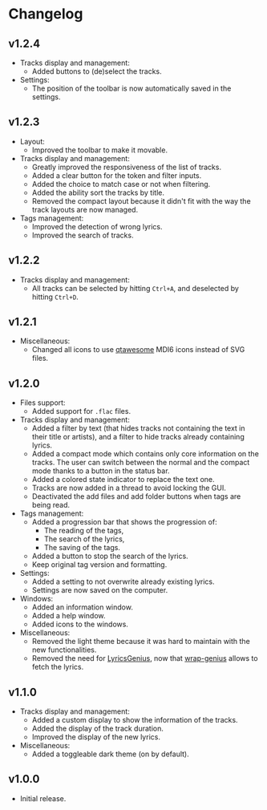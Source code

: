 # Changelog

## v1.2.4

- Tracks display and management:
  - Added buttons to (de)select the tracks.
- Settings:
    - The position of the toolbar is now automatically saved in the settings.

## v1.2.3

- Layout:
    - Improved the toolbar to make it movable.
- Tracks display and management:
    - Greatly improved the responsiveness of the list of tracks.
    - Added a clear button for the token and filter inputs.
    - Added the choice to match case or not when filtering.
    - Added the ability sort the tracks by title.
    - Removed the compact layout because it didn't fit with the way the track layouts are now managed.
- Tags management:
    - Improved the detection of wrong lyrics.
    - Improved the search of tracks.

## v1.2.2

- Tracks display and management:
    - All tracks can be selected by hitting `Ctrl+A`, and deselected by hitting `Ctrl+D`.

## v1.2.1

- Miscellaneous:
    - Changed all icons to use [qtawesome](https://github.com/spyder-ide/qtawesome) MDI6 icons instead of SVG files.

## v1.2.0

- Files support:
    - Added support for `.flac` files.
- Tracks display and management:
    - Added a filter by text (that hides tracks not containing the text in their title or artists), and a filter to hide
      tracks already containing lyrics.
    - Added a compact mode which contains only core information on the tracks. The user can switch between the normal
      and the compact mode thanks to a button in the status bar.
    - Added a colored state indicator to replace the text one.
    - Tracks are now added in a thread to avoid locking the GUI.
    - Deactivated the add files and add folder buttons when tags are being read.
- Tags management:
    - Added a progression bar that shows the progression of:
        - The reading of the tags,
        - The search of the lyrics,
        - The saving of the tags.
    - Added a button to stop the search of the lyrics.
    - Keep original tag version and formatting.
- Settings:
    - Added a setting to not overwrite already existing lyrics.
    - Settings are now saved on the computer.
- Windows:
    - Added an information window.
    - Added a help window.
    - Added icons to the windows.
- Miscellaneous:
    - Removed the light theme because it was hard to maintain with the new functionalities.
    - Removed the need for [LyricsGenius](https://github.com/johnwmillr/LyricsGenius), now
      that [wrap-genius](https://github.com/fedecalendino/wrap-genius) allows to fetch the lyrics.

## v1.1.0

- Tracks display and management:
    - Added a custom display to show the information of the tracks.
    - Added the display of the track duration.
    - Improved the display of the new lyrics.
- Miscellaneous:
    - Added a toggleable dark theme (on by default).

## v1.0.0

- Initial release.
